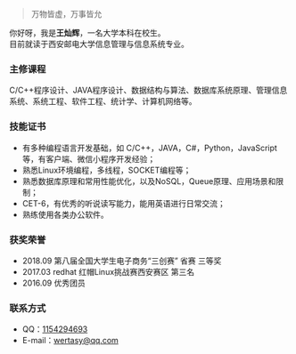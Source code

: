 > 万物皆虚，万事皆允

你好呀，我是**王灿辉**，一名大学本科在校生。<br/>
目前就读于西安邮电大学信息管理与信息系统专业。

### 主修课程
C/C++程序设计、JAVA程序设计、数据结构与算法、数据库系统原理、管理信息系统、系统工程、软件工程、统计学、计算机网络等。

### 技能证书
- 有多种编程语言开发基础，如 C/C++，JAVA，C#，Python，JavaScript等，有客户端、微信小程序开发经验；
- 熟悉Linux环境编程，多线程，SOCKET编程等；
- 熟悉数据库原理和常用性能优化，以及NoSQL，Queue原理、应用场景和限制；
- CET-6，有优秀的听说读写能力，能用英语进行日常交流；
- 熟练使用各类办公软件。

### 获奖荣誉
- 2018.09    第八届全国大学生电子商务“三创赛” 省赛 三等奖
- 2017.03    redhat 红帽Linux挑战赛西安赛区 第三名
- 2016.09    优秀团员

### 联系方式
- QQ：[1154294693](http://wpa.qq.com/msgrd?v=3&uin=1154294693&site=qq&menu=yes)
- E-mail：<wertasy@qq.com>
